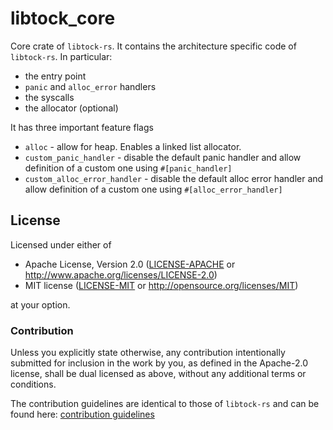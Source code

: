 # libtock\_core

Core crate of `libtock-rs`. It contains the architecture specific code of `libtock-rs`. In particular:

 * the entry point
 * `panic` and `alloc_error` handlers
 * the syscalls
 * the allocator (optional)

It has three important feature flags

 * `alloc` - allow for heap. Enables a linked list allocator.
 * `custom_panic_handler` - disable the default panic  handler and allow definition of a custom one using `#[panic_handler]`
 * `custom_alloc_error_handler` - disable the default alloc error handler and allow definition of a custom one using `#[alloc_error_handler]`

## License

Licensed under either of

- Apache License, Version 2.0
  ([LICENSE-APACHE](LICENSE-APACHE) or http://www.apache.org/licenses/LICENSE-2.0)
- MIT license
  ([LICENSE-MIT](LICENSE-MIT) or http://opensource.org/licenses/MIT)

at your option.

### Contribution

Unless you explicitly state otherwise, any contribution intentionally submitted
for inclusion in the work by you, as defined in the Apache-2.0 license, shall be
dual licensed as above, without any additional terms or conditions.

The contribution guidelines are identical to those of `libtock-rs` and can be found here: [contribution guidelines](../CONTRIBUTING.md)
